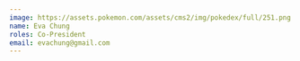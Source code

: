 ```yaml
---
image: https://assets.pokemon.com/assets/cms2/img/pokedex/full/251.png
name: Eva Chung
roles: Co-President
email: evachung@gmail.com
---
```


